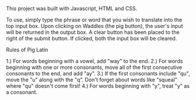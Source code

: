 This project was built with Javascript, HTML and CSS.

To use, simply type the phrase or word that you wish to translate into the top input box. Upon clicking on Waddles (the pig button), the user's input will be returned in the output box. A clear button has been placed to the right of the submit button. If clicked, both the input box will be cleared.


Rules of Pig Latin

1.) For words beginning with a vowel, add "way" to the end.
2.) For words beginning with one or more consonants, move all of the first consecutive   consonants to the end, and add "ay".
3.) If the first consonants include "qu", move the "u" along with the "q". Don't forget about words like "squeal" where "qu" doesn't come first!
4.) For words beginning with "y", treat "y" as a consonant.
